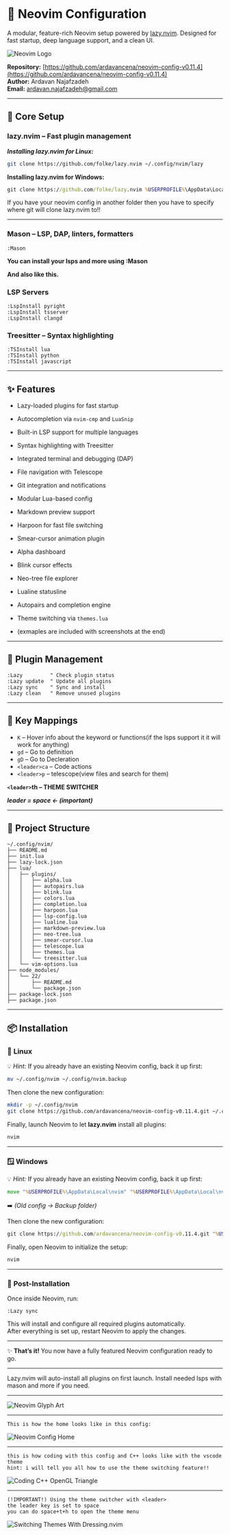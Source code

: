 
# 🧠 Neovim Configuration

A modular, feature-rich Neovim setup powered by [lazy.nvim](https://github.com/folke/lazy.nvim). Designed for fast startup, deep language support, and a clean UI.

![Neovim Logo](assets/nvim.png)

**Repository:** [https://github.com/ardavancena/neovim-config-v0.11.4](https://github.com/ardavancena/neovim-config-v0.11.4)  
**Author:** Ardavan Najafzadeh  
**Email:** ardavan.najafzadeh@gmail.com

---

## 🚀 Core Setup

### lazy.nvim – Fast plugin management

***Installing lazy.nvim for Linux:***
```bash
git clone https://github.com/folke/lazy.nvim ~/.config/nvim/lazy
```
**Installing lazy.nvim for Windows:**
```cmd
git clone https://github.com/folke/lazy.nvim %USERPROFILE%\AppData\Local\nvim\lazy
```

If you have your neovim config in another folder then you have to specify where git will clone lazy.nvim to!!

---

### Mason – LSP, DAP, linters, formatters
```vim
:Mason
```

**You can install your lsps and more using :Mason**

**And also like this.**

### LSP Servers
```vim
:LspInstall pyright
:LspInstall tsserver
:LspInstall clangd
```

### Treesitter – Syntax highlighting
```vim
:TSInstall lua
:TSInstall python
:TSInstall javascript
```

---

## ✨ Features

- Lazy-loaded plugins for fast startup
- Autocompletion via `nvim-cmp` and `LuaSnip`
- Built-in LSP support for multiple languages
- Syntax highlighting with Treesitter
- Integrated terminal and debugging (DAP)
- File navigation with Telescope
- Git integration and notifications
- Modular Lua-based config
- Markdown preview support
- Harpoon for fast file switching
- Smear-cursor animation plugin
- Alpha dashboard
- Blink cursor effects
- Neo-tree file explorer
- Lualine statusline
- Autopairs and completion engine
- Theme switching via `themes.lua`

- (exmaples are included with screenshots at the end)

---

## 🧩 Plugin Management

```vim
:Lazy         " Check plugin status
:Lazy update  " Update all plugins
:Lazy sync    " Sync and install
:Lazy clean   " Remove unused plugins
```

---

## 🧠 Key Mappings

- `K` – Hover info about the keyword or functions(if the lsps support it it will work for anything)
- `gd` – Go to definition
- `gD` – Go to Decleration
- `<leader>ca` – Code actions
- `<leader>p` – telescope(view files and search for them)

**`<leader>`th – THEME SWITCHER**

***leader = space <- (important)***

---

## 📁 Project Structure

```
~/.config/nvim/
├── README.md
├── init.lua
├── lazy-lock.json
├── lua/
│   ├── plugins/
│   │   ├── alpha.lua
│   │   ├── autopairs.lua
│   │   ├── blink.lua
│   │   ├── colors.lua
│   │   ├── completion.lua
│   │   ├── harpoon.lua
│   │   ├── lsp-config.lua
│   │   ├── lualine.lua
│   │   ├── markdown-preview.lua
│   │   ├── neo-tree.lua
│   │   ├── smear-cursor.lua
│   │   ├── telescope.lua
│   │   ├── themes.lua
│   │   └── treesitter.lua
│   └── vim-options.lua
├── node_modules/
│   └── 22/
│       ├── README.md
│       └── package.json
├── package-lock.json
├── package.json
```

---

## 📦 Installation

### 🐧 **Linux**

💡 *Hint:* If you already have an existing Neovim config, back it up first:

```bash
mv ~/.config/nvim ~/.config/nvim.backup
```

Then clone the new configuration:

```bash
mkdir -p ~/.config/nvim
git clone https://github.com/ardavancena/neovim-config-v0.11.4.git ~/.config/nvim
```

Finally, launch Neovim to let **lazy.nvim** install all plugins:

```bash
nvim
```

---

### 🪟 **Windows**

💡 *Hint:* If you already have an existing Neovim config, back it up first:

```cmd
move "%USERPROFILE%\AppData\Local\nvim" "%USERPROFILE%\AppData\Local\nvim_backup\"
```

➡️ *(Old config → Backup folder)*

Then clone the new configuration:

```cmd
git clone https://github.com/ardavancena/neovim-config-v0.11.4.git "%USERPROFILE%\AppData\Local\nvim"
```

Finally, open Neovim to initialize the setup:

```cmd
nvim
```

---

### 📝 **Post-Installation**

Once inside Neovim, run:

```vim
:Lazy sync
```

This will install and configure all required plugins automatically.  
After everything is set up, restart Neovim to apply the changes.

---

✨ **That’s it!** You now have a fully featured Neovim configuration ready to go.

---

Lazy.nvim will auto-install all plugins on first launch.
Install needed lsps with mason and more if you need.

---

![Neovim Glyph Art](assets/neovim-glyph-art.png)

---

```text
This is how the home looks like in this config:
```

![Neovim Config Home](assets/neovim-home.png)

---

```text
this is how coding with this config and C++ looks like with the vscode theme
hint: i will tell you all how to use the theme switching feature!!
```
![Coding C++ OpenGL Triangle](assets/Coding_OpenGL.png)

---
```text
(!IMPORTANT!) Using the theme switcher with <leader>
the leader key is set to space
you can do space+t+h to open the theme menu
```

![Switching Themes With Dressing.nvim](assets/Switching_Themes.png)

